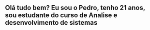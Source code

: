 <div><h2>Olá tudo bem? Eu sou o Pedro, tenho 21 anos, sou estudante do curso de Analise e desenvolvimento de sistemas</h2></div>
